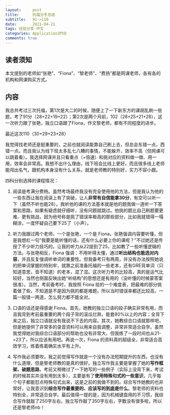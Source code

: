```yaml
---
layout:     post
title:      托福分手总结
subtitle:   91->110
date:       2021-04-21
tags: 经验分享 中文
categories: Application2PhD
comments: true
---
```


## 读者须知

本文提到的老师如“张艳”、“Fiona”、“黎老师”、“费扬”都是网课老师，各有各的机构和网课购买方式。

## 内容

我总共考过三次托福，第1次是大二的时候，随便上了一下新东方的课胡乱刷一些题，考了91分（28+22+19+22）；第2次是两个月前，102（28+25+21+28），这一次听力跟了张艳，独立口语跟了Fiona，作文黎老师，都有不同程度的进步。

最近这次110（30+29+23+28）

我觉得找老师还是挺重要的，之前也就阅读能靠自己刷上去，但总会东错一点，西错一点。而且我认为线下班太多乱七八糟的事情，不能躲开，效率不高（但网课可以跳着看）。我选择网课并且只看重点（+倍速）和挑对应的资料做一做、用一用，效率会非常高。我想不出什么理由，线下班会比线上更好。而且很多线上老师能闯出名气，跟机构本身没有什么关系，就是老师教的特别好，实力不容小觑。

四科分别选择的课程情况：

1. 阅读是考满分费杨。虽然考场最终我没有完全使用他的方法，但是我认为他的一些东西让我在阅读上有了突破，让人**非常有自信能拿30分**，有空可以听一下（虽然不听也能28）。我听他的课的方法基本就是他的题我做一道听一下答案和思路，如果有疑虑就仔细听，没有问题就跳过。他挑的题比自己刷题要更难、更有挑战，因为他号称是挑了错误率极高的那些部分，比如我就错得一塌糊涂，一度怀疑自己要下25了（小声）。

2. 听力我跟过两个老师，一个是张艳，一个是 Fiona。张艳强调内容要听懂，但是我想杠一句“我要是能听懂的话，还有什么必要上你的课呢？”不过她还是传授了不少听力技巧的，让我的听力从22提到了25，比如教了一些听懂逻辑的方法。与张艳相反，Fiona 强调：不用听得太懂，通过**听出结构也能选对内容**，并且反复强调听单词的重要性。但我备考只有两周，并没有办法按照她说的把单词掌握的特别牢，就靠之前准备托福的一些老本，还有GRE背单词（只知道意思，音不知道）的老本，混了混。这次听力考的比较高，真的是运气比较好，当然也侧面反映出她“听结构”的思想还是有用的（没听懂的时候蒙答案很准）。当然，考前备考时，我按照 Fiona 给的一个难度表，把最难的部分挑着做了些，不知道是不是因为挑的都是难题，所以当时错误率都还比较高，一篇一般错一两道，怎么努力都不能全对。

3. 口语的话还是得感谢 Fiona。首先，她教的独立口语的段子确实非常有用，而且我背到考前最重要的两个段子背的滚瓜烂熟，能套80%以上的内容；全背下来之后，独立口语就没有我说不下去的内容。其次，她教综合口语就那样吧，但是她提供了非常多的录音资料可以用来自我调整，非常非常适合自学。虽然我觉得她对我综合口语部分的帮助也没有非常大，但我练了一段时间也从21->23了，所以应该有用吧。再说一次，Fiona 的资料真的超级全，非常适合高效学习，练着练着确实水平有上升。

4. 写作我必须要吹，我之前觉得写作就是一个没有办法短期提升的东西，也没有什么道理，但是黎老师教的是真的很好。独立写作我主要是掌握了她的**写作框架、破题思路**，考前又稍微过了一下她写的一些例子（实际上没背下来，考试的时候其实并没有用到太多），主要是有了**使用特殊句式的一些意识**，几乎每个句子都能怼点特殊句式出来，这是之前的我做不到的。综合写作她教的也非常好，让我意识到**综合写作最重要的、应该写的到底是什么**。黎老师的资料也特别全，非常适合自学。最后值得一提的是，因为机械键盘用的不习惯，我综合写作就敲了250字左右，独立写作敲了350字左右，字数没有很多啦，所以还是黎老师nb！
